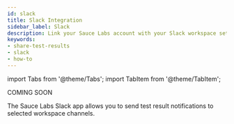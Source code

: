 ```yaml
---
id: slack
title: Slack Integration
sidebar_label: Slack
description: Link your Sauce Labs account with your Slack workspace set up auto-notification of your test results.
keywords:
- share-test-results
- slack
- how-to
---
```


import Tabs from '@theme/Tabs';
import TabItem from '@theme/TabItem';

<p><span className="sauceDBlue">COMING SOON</span></p>

The Sauce Labs Slack app allows you to send test result notifications to selected workspace channels.

<!-- ## What You'll Need

* A Sauce Labs account (if you don't have one, start a [free trial](https://saucelabs.com/sign-up))
* Your Sauce Labs [Username and Access Key](https://app.saucelabs.com/user-settings)
* A [Slack](https://slack.com/) workspace with Admin rights

## Install the App

:::note Slack Admin Required
You must have Admin rights to the workspace in which you are installing the app.
::: -->
